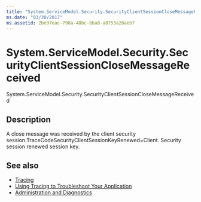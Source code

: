 ```yaml
---
title: "System.ServiceModel.Security.SecurityClientSessionCloseMessageReceived"
ms.date: "03/30/2017"
ms.assetid: 2be97eac-798a-48bc-bba8-a8753a28aeb7
---
```

# System.ServiceModel.Security.SecurityClientSessionCloseMessageReceived
System.ServiceModel.Security.SecurityClientSessionCloseMessageReceived  
  
## Description  
 A close message was received by the client security session.TraceCodeSecurityClientSessionKeyRenewed=Client. Security session renewed session key.  
  
## See also
- [Tracing](../../../../../docs/framework/wcf/diagnostics/tracing/index.md)
- [Using Tracing to Troubleshoot Your Application](../../../../../docs/framework/wcf/diagnostics/tracing/using-tracing-to-troubleshoot-your-application.md)
- [Administration and Diagnostics](../../../../../docs/framework/wcf/diagnostics/index.md)
